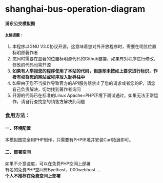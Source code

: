# shanghai-bus-operation-diagram
#### 浦东公交模拟图
#### `友情提醒：`
  1.  本程序以GNU V3.0协议开源，这意味着您对外开放程序时，需要在明显位置标明原著作者
  2.  您同时需要在显著的位置标明源代码的Github链接，如果有对程序进行修改，修改的代码也需开源
  3.  <b>如果有人举报您的程序使用了本站的代码，但是却未按如上要求进行标识，作者有权将您的网站或程序放入耻辱柱中</b>
  4.  如果由于您不当操作导致官方的API服务器禁止了您的请求或者您的IP，请您自己负责解决，切勿找到著作者询问
  5.  开源的代码已在标准的Linux Apache+PHP环境下调试通过，如果无法正常运作，请自行查找您的销售方解决此问题
### 食用方法：
#### 一、环境配置
本模拟图完全用PHP制作，只需要有PHP环境并安装Curl拓展即可。
#### 二、部署空间
如果不介意速度，可以在免费PHP空间上部署<br/>
有名的免费PHP空间有Byethost、000webhost ....<br/>
**个人不推荐在免费空间上部署**

